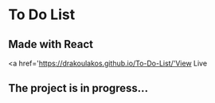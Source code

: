 # To Do List
## Made with React

<a href='https://drakoulakos.github.io/To-Do-List/'View Live</a>
## The project is in progress...

